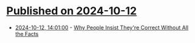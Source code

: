 # [Published on 2024-10-12](index.md)

* [2024-10-12, 14:01:00](https://soylentnews.org/article.pl?sid=24/10/12/0623253&from=rss) - [Why People Insist They're Correct Without All the Facts](https://soylentnews.org/article.pl?sid=24/10/12/0623253&from=rss)
